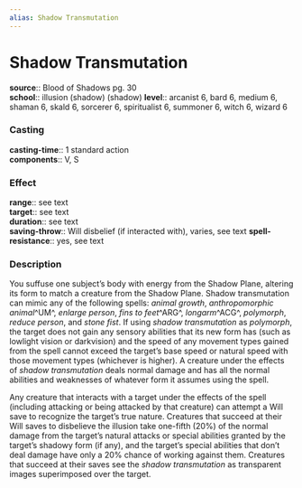 ```yaml
---
alias: Shadow Transmutation
---
```


# Shadow Transmutation 

**source**:: Blood of Shadows pg. 30  
**school**:: illusion (shadow) (shadow)
**level**:: arcanist 6, bard 6, medium 6, shaman 6, skald 6, sorcerer 6, spiritualist 6, summoner 6, witch 6, wizard 6

### Casting 

**casting-time**:: 1 standard action  
**components**:: V, S

### Effect 

**range**:: see text  
**target**:: see text  
**duration**:: see text  
**saving-throw**:: Will disbelief (if interacted with), varies, see text
**spell-resistance**:: yes, see text

### Description 

You suffuse one subject’s body with energy from the Shadow Plane, altering its form to match a creature from the Shadow Plane. Shadow transmutation can mimic any of the following spells: *animal growth*, *anthropomorphic animal*^UM^, *enlarge person*, *fins to feet*^ARG^, *longarm*^ACG^, *polymorph*, *reduce person*, and *stone fist*. If using *shadow transmutation* as *polymorph*, the target does not gain any sensory abilities that its new form has (such as lowlight vision or darkvision) and the speed of any movement types gained from the spell cannot exceed the target’s base speed or natural speed with those movement types (whichever is higher). A creature under the effects of *shadow transmutation* deals normal damage and has all the normal abilities and weaknesses of whatever form it assumes using the spell.  
  
Any creature that interacts with a target under the effects of the spell (including attacking or being attacked by that creature) can attempt a Will save to recognize the target’s true nature. Creatures that succeed at their Will saves to disbelieve the illusion take one-fifth (20%) of the normal damage from the target’s natural attacks or special abilities granted by the target’s shadowy form (if any), and the target’s special abilities that don’t deal damage have only a 20% chance of working against them. Creatures that succeed at their saves see the *shadow transmutation* as transparent images superimposed over the target.

